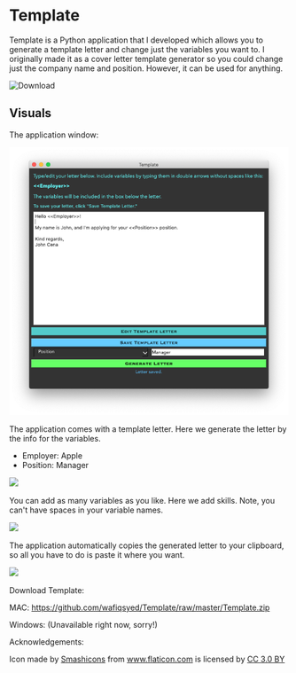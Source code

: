 # Template
Template is a Python application that I developed which allows you to generate a template letter and change just the variables you want to. I originally made it as a cover letter template generator so you could change just the company name and position. However, it can be used for anything.

![Download](https://img.shields.io/badge/Download-Template%20for%20MAC-brightgreen?style=for-the-badge&logo=DocuSign)

## Visuals 

The application window:

![](Screenshots/AppUI.png)

The application comes with a template letter. Here we generate the letter by the info for the variables. 
  - Employer: Apple
  - Position: Manager

![](Gifs/GenerateLetter.gif)

You can add as many variables as you like. Here we add skills. Note, you can't have spaces in your variable names. 

![](Gifs/AddVars.gif)

The application automatically copies the generated letter to your clipboard, so all you have to do is paste it where you want. 

![](Gifs/Copy.gif)

Download Template:

MAC: https://github.com/wafiqsyed/Template/raw/master/Template.zip

Windows: (Unavailable right now, sorry!)

Acknowledgements:

<div>Icon made by <a href="https://www.flaticon.com/authors/smashicons" title="Smashicons">Smashicons</a> from <a href="https://www.flaticon.com/"                 title="Flaticon">www.flaticon.com</a> is licensed by <a href="http://creativecommons.org/licenses/by/3.0/"                 title="Creative Commons BY 3.0" target="_blank">CC 3.0 BY</a></div>
